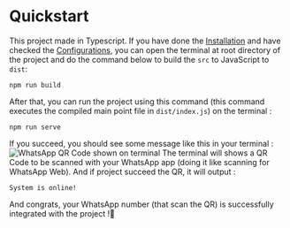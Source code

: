 # Quickstart  

This project made in Typescript. If you have done the [Installation](./INSTALLATION.md) and have checked the [Configurations](./CONFIGURATIONS.md), you can open the terminal at root directory of the project and do the command below to build the `src` to JavaScript to `dist`:
```terminal
npm run build
```
After that, you can run the project using this command (this command executes the compiled main point file in `dist/index.js`) on the terminal :
```terminal
npm run serve
```
If you succeed, you should see some message like this in your terminal :
![WhatsApp QR Code shown on terminal](https://i.ibb.co/K5rzdxp/readme-quickstart-1.png)
The terminal will shows a QR Code to be scanned with your WhatsApp app (doing it like scanning for WhatsApp Web). And if project succeed the QR, it will output :  
```terminal
System is online!
```
And congrats, your WhatsApp number (that scan the QR) is successfully integrated with the project !🎉
